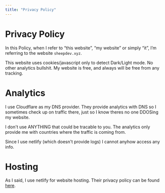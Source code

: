 ```yaml
---
title: "Privacy Policy"
---
```


# Privacy Policy

In this Policy, when I refer to “this website”, “my website” or simply “it”, I’m referring to the website `sheepdev.xyz`.

This website uses cookies/javascript only to detect Dark/Light mode. No other analytics bullshit. My website is free, and always will be free from any tracking.

# Analytics

I use Cloudflare as my DNS provider. They provide analytics with DNS so I sometimes check up on traffic there, just so I know theres no one DDOSing my website.

I don't use ANYTHING that could be tracable to you. The analytics only provide me with countries where the traffic is coming from.

Since I use netlify (which doesn't provide logs) I cannot anyhow access any info.

# Hosting

As I said, I use netlify for website hosting. Their privacy policy can be found [here](https://www.netlify.com/privacy/).
